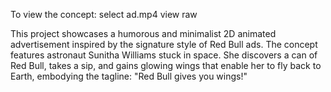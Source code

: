 To view the concept:
select ad.mp4
view raw

This project showcases a humorous and minimalist 2D animated advertisement inspired by the signature style of Red Bull ads. The concept features astronaut Sunitha Williams stuck in space. She discovers a can of Red Bull, takes a sip, and gains glowing wings that enable her to fly back to Earth, embodying the tagline: "Red Bull gives you wings!"

